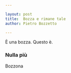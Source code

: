 ```yaml
---

layout: post
title:  Bozza e rimane tale
author: Pietro Bozzetto

---
```


È una bozza.
Questo è.

### Nulla più

Bozzona